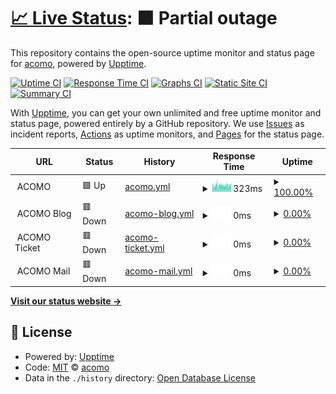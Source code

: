 # [📈 Live Status](https://status.acomo.com.pe): <!--live status--> **🟧 Partial outage**

This repository contains the open-source uptime monitor and status page for [acomo](https://status.acomo.com.pe), powered by [Upptime](https://github.com/upptime/upptime).

[![Uptime CI](https://github.com/ACOMO-FINTECH/status/workflows/Uptime%20CI/badge.svg)](https://github.com/ACOMO-FINTECH/status/actions?query=workflow%3A%22Uptime+CI%22)
[![Response Time CI](https://github.com/ACOMO-FINTECH/status/workflows/Response%20Time%20CI/badge.svg)](https://github.com/ACOMO-FINTECH/status/actions?query=workflow%3A%22Response+Time+CI%22)
[![Graphs CI](https://github.com/ACOMO-FINTECH/status/workflows/Graphs%20CI/badge.svg)](https://github.com/ACOMO-FINTECH/status/actions?query=workflow%3A%22Graphs+CI%22)
[![Static Site CI](https://github.com/ACOMO-FINTECH/status/workflows/Static%20Site%20CI/badge.svg)](https://github.com/ACOMO-FINTECH/status/actions?query=workflow%3A%22Static+Site+CI%22)
[![Summary CI](https://github.com/ACOMO-FINTECH/status/workflows/Summary%20CI/badge.svg)](https://github.com/ACOMO-FINTECH/status/actions?query=workflow%3A%22Summary+CI%22)

With [Upptime](https://upptime.js.org), you can get your own unlimited and free uptime monitor and status page, powered entirely by a GitHub repository. We use [Issues](https://github.com/ACOMO-FINTECH/status/issues) as incident reports, [Actions](https://github.com/ACOMO-FINTECH/status/actions) as uptime monitors, and [Pages](https://status.acomo.com.pe) for the status page.

<!--start: status pages-->
<!-- This summary is generated by Upptime (https://github.com/upptime/upptime) -->
<!-- Do not edit this manually, your changes will be overwritten -->
<!-- prettier-ignore -->
| URL | Status | History | Response Time | Uptime |
| --- | ------ | ------- | ------------- | ------ |
| <img alt="" src="https://icons.duckduckgo.com/ip3/null.ico" height="13"> ACOMO | 🟩 Up | [acomo.yml](https://github.com/ACOMO-FINTECH/status/commits/HEAD/history/acomo.yml) | <details><summary><img alt="Response time graph" src="./graphs/acomo/response-time-week.png" height="20"> 323ms</summary><br><a href="https://status.acomo.com.pe/history/acomo"><img alt="Response time 307" src="https://img.shields.io/endpoint?url=https%3A%2F%2Fraw.githubusercontent.com%2FACOMO-FINTECH%2Fstatus%2FHEAD%2Fapi%2Facomo%2Fresponse-time.json"></a><br><a href="https://status.acomo.com.pe/history/acomo"><img alt="24-hour response time 322" src="https://img.shields.io/endpoint?url=https%3A%2F%2Fraw.githubusercontent.com%2FACOMO-FINTECH%2Fstatus%2FHEAD%2Fapi%2Facomo%2Fresponse-time-day.json"></a><br><a href="https://status.acomo.com.pe/history/acomo"><img alt="7-day response time 323" src="https://img.shields.io/endpoint?url=https%3A%2F%2Fraw.githubusercontent.com%2FACOMO-FINTECH%2Fstatus%2FHEAD%2Fapi%2Facomo%2Fresponse-time-week.json"></a><br><a href="https://status.acomo.com.pe/history/acomo"><img alt="30-day response time 448" src="https://img.shields.io/endpoint?url=https%3A%2F%2Fraw.githubusercontent.com%2FACOMO-FINTECH%2Fstatus%2FHEAD%2Fapi%2Facomo%2Fresponse-time-month.json"></a><br><a href="https://status.acomo.com.pe/history/acomo"><img alt="1-year response time 308" src="https://img.shields.io/endpoint?url=https%3A%2F%2Fraw.githubusercontent.com%2FACOMO-FINTECH%2Fstatus%2FHEAD%2Fapi%2Facomo%2Fresponse-time-year.json"></a></details> | <details><summary><a href="https://status.acomo.com.pe/history/acomo">100.00%</a></summary><a href="https://status.acomo.com.pe/history/acomo"><img alt="All-time uptime 99.97%" src="https://img.shields.io/endpoint?url=https%3A%2F%2Fraw.githubusercontent.com%2FACOMO-FINTECH%2Fstatus%2FHEAD%2Fapi%2Facomo%2Fuptime.json"></a><br><a href="https://status.acomo.com.pe/history/acomo"><img alt="24-hour uptime 100.00%" src="https://img.shields.io/endpoint?url=https%3A%2F%2Fraw.githubusercontent.com%2FACOMO-FINTECH%2Fstatus%2FHEAD%2Fapi%2Facomo%2Fuptime-day.json"></a><br><a href="https://status.acomo.com.pe/history/acomo"><img alt="7-day uptime 100.00%" src="https://img.shields.io/endpoint?url=https%3A%2F%2Fraw.githubusercontent.com%2FACOMO-FINTECH%2Fstatus%2FHEAD%2Fapi%2Facomo%2Fuptime-week.json"></a><br><a href="https://status.acomo.com.pe/history/acomo"><img alt="30-day uptime 100.00%" src="https://img.shields.io/endpoint?url=https%3A%2F%2Fraw.githubusercontent.com%2FACOMO-FINTECH%2Fstatus%2FHEAD%2Fapi%2Facomo%2Fuptime-month.json"></a><br><a href="https://status.acomo.com.pe/history/acomo"><img alt="1-year uptime 99.97%" src="https://img.shields.io/endpoint?url=https%3A%2F%2Fraw.githubusercontent.com%2FACOMO-FINTECH%2Fstatus%2FHEAD%2Fapi%2Facomo%2Fuptime-year.json"></a></details>
| <img alt="" src="https://icons.duckduckgo.com/ip3/null.ico" height="13"> ACOMO Blog | 🟥 Down | [acomo-blog.yml](https://github.com/ACOMO-FINTECH/status/commits/HEAD/history/acomo-blog.yml) | <details><summary><img alt="Response time graph" src="./graphs/acomo-blog/response-time-week.png" height="20"> 0ms</summary><br><a href="https://status.acomo.com.pe/history/acomo-blog"><img alt="Response time 865" src="https://img.shields.io/endpoint?url=https%3A%2F%2Fraw.githubusercontent.com%2FACOMO-FINTECH%2Fstatus%2FHEAD%2Fapi%2Facomo-blog%2Fresponse-time.json"></a><br><a href="https://status.acomo.com.pe/history/acomo-blog"><img alt="24-hour response time 0" src="https://img.shields.io/endpoint?url=https%3A%2F%2Fraw.githubusercontent.com%2FACOMO-FINTECH%2Fstatus%2FHEAD%2Fapi%2Facomo-blog%2Fresponse-time-day.json"></a><br><a href="https://status.acomo.com.pe/history/acomo-blog"><img alt="7-day response time 0" src="https://img.shields.io/endpoint?url=https%3A%2F%2Fraw.githubusercontent.com%2FACOMO-FINTECH%2Fstatus%2FHEAD%2Fapi%2Facomo-blog%2Fresponse-time-week.json"></a><br><a href="https://status.acomo.com.pe/history/acomo-blog"><img alt="30-day response time 0" src="https://img.shields.io/endpoint?url=https%3A%2F%2Fraw.githubusercontent.com%2FACOMO-FINTECH%2Fstatus%2FHEAD%2Fapi%2Facomo-blog%2Fresponse-time-month.json"></a><br><a href="https://status.acomo.com.pe/history/acomo-blog"><img alt="1-year response time 865" src="https://img.shields.io/endpoint?url=https%3A%2F%2Fraw.githubusercontent.com%2FACOMO-FINTECH%2Fstatus%2FHEAD%2Fapi%2Facomo-blog%2Fresponse-time-year.json"></a></details> | <details><summary><a href="https://status.acomo.com.pe/history/acomo-blog">0.00%</a></summary><a href="https://status.acomo.com.pe/history/acomo-blog"><img alt="All-time uptime 74.57%" src="https://img.shields.io/endpoint?url=https%3A%2F%2Fraw.githubusercontent.com%2FACOMO-FINTECH%2Fstatus%2FHEAD%2Fapi%2Facomo-blog%2Fuptime.json"></a><br><a href="https://status.acomo.com.pe/history/acomo-blog"><img alt="24-hour uptime 0.00%" src="https://img.shields.io/endpoint?url=https%3A%2F%2Fraw.githubusercontent.com%2FACOMO-FINTECH%2Fstatus%2FHEAD%2Fapi%2Facomo-blog%2Fuptime-day.json"></a><br><a href="https://status.acomo.com.pe/history/acomo-blog"><img alt="7-day uptime 0.00%" src="https://img.shields.io/endpoint?url=https%3A%2F%2Fraw.githubusercontent.com%2FACOMO-FINTECH%2Fstatus%2FHEAD%2Fapi%2Facomo-blog%2Fuptime-week.json"></a><br><a href="https://status.acomo.com.pe/history/acomo-blog"><img alt="30-day uptime 1.38%" src="https://img.shields.io/endpoint?url=https%3A%2F%2Fraw.githubusercontent.com%2FACOMO-FINTECH%2Fstatus%2FHEAD%2Fapi%2Facomo-blog%2Fuptime-month.json"></a><br><a href="https://status.acomo.com.pe/history/acomo-blog"><img alt="1-year uptime 58.62%" src="https://img.shields.io/endpoint?url=https%3A%2F%2Fraw.githubusercontent.com%2FACOMO-FINTECH%2Fstatus%2FHEAD%2Fapi%2Facomo-blog%2Fuptime-year.json"></a></details>
| <img alt="" src="https://icons.duckduckgo.com/ip3/null.ico" height="13"> ACOMO Ticket | 🟥 Down | [acomo-ticket.yml](https://github.com/ACOMO-FINTECH/status/commits/HEAD/history/acomo-ticket.yml) | <details><summary><img alt="Response time graph" src="./graphs/acomo-ticket/response-time-week.png" height="20"> 0ms</summary><br><a href="https://status.acomo.com.pe/history/acomo-ticket"><img alt="Response time 0" src="https://img.shields.io/endpoint?url=https%3A%2F%2Fraw.githubusercontent.com%2FACOMO-FINTECH%2Fstatus%2FHEAD%2Fapi%2Facomo-ticket%2Fresponse-time.json"></a><br><a href="https://status.acomo.com.pe/history/acomo-ticket"><img alt="24-hour response time 0" src="https://img.shields.io/endpoint?url=https%3A%2F%2Fraw.githubusercontent.com%2FACOMO-FINTECH%2Fstatus%2FHEAD%2Fapi%2Facomo-ticket%2Fresponse-time-day.json"></a><br><a href="https://status.acomo.com.pe/history/acomo-ticket"><img alt="7-day response time 0" src="https://img.shields.io/endpoint?url=https%3A%2F%2Fraw.githubusercontent.com%2FACOMO-FINTECH%2Fstatus%2FHEAD%2Fapi%2Facomo-ticket%2Fresponse-time-week.json"></a><br><a href="https://status.acomo.com.pe/history/acomo-ticket"><img alt="30-day response time 0" src="https://img.shields.io/endpoint?url=https%3A%2F%2Fraw.githubusercontent.com%2FACOMO-FINTECH%2Fstatus%2FHEAD%2Fapi%2Facomo-ticket%2Fresponse-time-month.json"></a><br><a href="https://status.acomo.com.pe/history/acomo-ticket"><img alt="1-year response time 0" src="https://img.shields.io/endpoint?url=https%3A%2F%2Fraw.githubusercontent.com%2FACOMO-FINTECH%2Fstatus%2FHEAD%2Fapi%2Facomo-ticket%2Fresponse-time-year.json"></a></details> | <details><summary><a href="https://status.acomo.com.pe/history/acomo-ticket">0.00%</a></summary><a href="https://status.acomo.com.pe/history/acomo-ticket"><img alt="All-time uptime 56.01%" src="https://img.shields.io/endpoint?url=https%3A%2F%2Fraw.githubusercontent.com%2FACOMO-FINTECH%2Fstatus%2FHEAD%2Fapi%2Facomo-ticket%2Fuptime.json"></a><br><a href="https://status.acomo.com.pe/history/acomo-ticket"><img alt="24-hour uptime 0.00%" src="https://img.shields.io/endpoint?url=https%3A%2F%2Fraw.githubusercontent.com%2FACOMO-FINTECH%2Fstatus%2FHEAD%2Fapi%2Facomo-ticket%2Fuptime-day.json"></a><br><a href="https://status.acomo.com.pe/history/acomo-ticket"><img alt="7-day uptime 0.00%" src="https://img.shields.io/endpoint?url=https%3A%2F%2Fraw.githubusercontent.com%2FACOMO-FINTECH%2Fstatus%2FHEAD%2Fapi%2Facomo-ticket%2Fuptime-week.json"></a><br><a href="https://status.acomo.com.pe/history/acomo-ticket"><img alt="30-day uptime 1.38%" src="https://img.shields.io/endpoint?url=https%3A%2F%2Fraw.githubusercontent.com%2FACOMO-FINTECH%2Fstatus%2FHEAD%2Fapi%2Facomo-ticket%2Fuptime-month.json"></a><br><a href="https://status.acomo.com.pe/history/acomo-ticket"><img alt="1-year uptime 0.00%" src="https://img.shields.io/endpoint?url=https%3A%2F%2Fraw.githubusercontent.com%2FACOMO-FINTECH%2Fstatus%2FHEAD%2Fapi%2Facomo-ticket%2Fuptime-year.json"></a></details>
| <img alt="" src="https://icons.duckduckgo.com/ip3/null.ico" height="13"> ACOMO Mail | 🟥 Down | [acomo-mail.yml](https://github.com/ACOMO-FINTECH/status/commits/HEAD/history/acomo-mail.yml) | <details><summary><img alt="Response time graph" src="./graphs/acomo-mail/response-time-week.png" height="20"> 0ms</summary><br><a href="https://status.acomo.com.pe/history/acomo-mail"><img alt="Response time 0" src="https://img.shields.io/endpoint?url=https%3A%2F%2Fraw.githubusercontent.com%2FACOMO-FINTECH%2Fstatus%2FHEAD%2Fapi%2Facomo-mail%2Fresponse-time.json"></a><br><a href="https://status.acomo.com.pe/history/acomo-mail"><img alt="24-hour response time 0" src="https://img.shields.io/endpoint?url=https%3A%2F%2Fraw.githubusercontent.com%2FACOMO-FINTECH%2Fstatus%2FHEAD%2Fapi%2Facomo-mail%2Fresponse-time-day.json"></a><br><a href="https://status.acomo.com.pe/history/acomo-mail"><img alt="7-day response time 0" src="https://img.shields.io/endpoint?url=https%3A%2F%2Fraw.githubusercontent.com%2FACOMO-FINTECH%2Fstatus%2FHEAD%2Fapi%2Facomo-mail%2Fresponse-time-week.json"></a><br><a href="https://status.acomo.com.pe/history/acomo-mail"><img alt="30-day response time 0" src="https://img.shields.io/endpoint?url=https%3A%2F%2Fraw.githubusercontent.com%2FACOMO-FINTECH%2Fstatus%2FHEAD%2Fapi%2Facomo-mail%2Fresponse-time-month.json"></a><br><a href="https://status.acomo.com.pe/history/acomo-mail"><img alt="1-year response time 0" src="https://img.shields.io/endpoint?url=https%3A%2F%2Fraw.githubusercontent.com%2FACOMO-FINTECH%2Fstatus%2FHEAD%2Fapi%2Facomo-mail%2Fresponse-time-year.json"></a></details> | <details><summary><a href="https://status.acomo.com.pe/history/acomo-mail">0.00%</a></summary><a href="https://status.acomo.com.pe/history/acomo-mail"><img alt="All-time uptime 17.16%" src="https://img.shields.io/endpoint?url=https%3A%2F%2Fraw.githubusercontent.com%2FACOMO-FINTECH%2Fstatus%2FHEAD%2Fapi%2Facomo-mail%2Fuptime.json"></a><br><a href="https://status.acomo.com.pe/history/acomo-mail"><img alt="24-hour uptime 0.00%" src="https://img.shields.io/endpoint?url=https%3A%2F%2Fraw.githubusercontent.com%2FACOMO-FINTECH%2Fstatus%2FHEAD%2Fapi%2Facomo-mail%2Fuptime-day.json"></a><br><a href="https://status.acomo.com.pe/history/acomo-mail"><img alt="7-day uptime 0.00%" src="https://img.shields.io/endpoint?url=https%3A%2F%2Fraw.githubusercontent.com%2FACOMO-FINTECH%2Fstatus%2FHEAD%2Fapi%2Facomo-mail%2Fuptime-week.json"></a><br><a href="https://status.acomo.com.pe/history/acomo-mail"><img alt="30-day uptime 1.38%" src="https://img.shields.io/endpoint?url=https%3A%2F%2Fraw.githubusercontent.com%2FACOMO-FINTECH%2Fstatus%2FHEAD%2Fapi%2Facomo-mail%2Fuptime-month.json"></a><br><a href="https://status.acomo.com.pe/history/acomo-mail"><img alt="1-year uptime 0.00%" src="https://img.shields.io/endpoint?url=https%3A%2F%2Fraw.githubusercontent.com%2FACOMO-FINTECH%2Fstatus%2FHEAD%2Fapi%2Facomo-mail%2Fuptime-year.json"></a></details>

<!--end: status pages-->

[**Visit our status website →**](https://status.acomo.com.pe)

## 📄 License

- Powered by: [Upptime](https://github.com/upptime/upptime)
- Code: [MIT](./LICENSE) © [acomo](https://status.acomo.com.pe)
- Data in the `./history` directory: [Open Database License](https://opendatacommons.org/licenses/odbl/1-0/)
